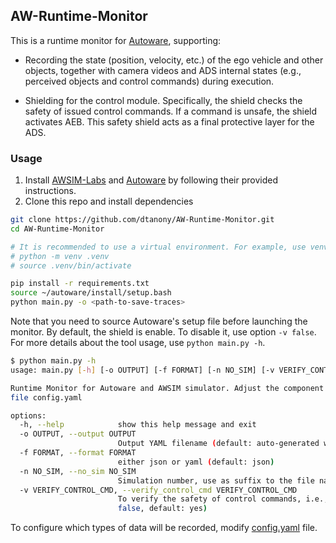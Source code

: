 ## AW-Runtime-Monitor

This is a runtime monitor for [Autoware](https://github.com/dtanony/autoware0412), supporting:
- Recording the state (position, velocity, etc.) of the ego vehicle and other objects, 
together with camera videos and ADS internal states (e.g., perceived objects and control commands) during execution.

- Shielding for the control module. Specifically, the shield checks the safety of issued control commands. 
If a command is unsafe, the shield activates AEB. This safety shield acts as a final protective layer for the ADS.

### Usage
1. Install [AWSIM-Labs](https://github.com/dtanony/AWSIM-Labs) and [Autoware](https://github.com/dtanony/autoware0412) 
by following their provided instructions.
2. Clone this repo and install dependencies
```bash
git clone https://github.com/dtanony/AW-Runtime-Monitor.git
cd AW-Runtime-Monitor

# It is recommended to use a virtual environment. For example, use venv
# python -m venv .venv
# source .venv/bin/activate

pip install -r requirements.txt
source ~/autoware/install/setup.bash
python main.py -o <path-to-save-traces>
```

Note that you need to source Autoware's setup file before launching the monitor.
By default, the shield is enable. To disable it, use option `-v false`.
For more details about the tool usage, use `python main.py -h`.

```bash
$ python main.py -h
usage: main.py [-h] [-o OUTPUT] [-f FORMAT] [-n NO_SIM] [-v VERIFY_CONTROL_CMD]

Runtime Monitor for Autoware and AWSIM simulator. Adjust the component to record data by modifying
file config.yaml

options:
  -h, --help            show this help message and exit
  -o OUTPUT, --output OUTPUT
                        Output YAML filename (default: auto-generated with timestamp)
  -f FORMAT, --format FORMAT
                        either json or yaml (default: json)
  -n NO_SIM, --no_sim NO_SIM
                        Simulation number, use as suffix to the file name (default: 1)
  -v VERIFY_CONTROL_CMD, --verify_control_cmd VERIFY_CONTROL_CMD
                        To verify the safety of control commands, i.e., enable shielding (true or
                        false, default: yes)
```

To configure which types of data will be recorded, modify [config.yaml](config.yaml) file.